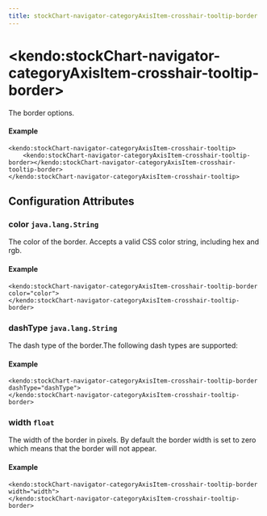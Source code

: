 ```yaml
---
title: stockChart-navigator-categoryAxisItem-crosshair-tooltip-border
---
```


# \<kendo:stockChart-navigator-categoryAxisItem-crosshair-tooltip-border\>

The border options.

#### Example
    <kendo:stockChart-navigator-categoryAxisItem-crosshair-tooltip>
        <kendo:stockChart-navigator-categoryAxisItem-crosshair-tooltip-border></kendo:stockChart-navigator-categoryAxisItem-crosshair-tooltip-border>
    </kendo:stockChart-navigator-categoryAxisItem-crosshair-tooltip>

## Configuration Attributes

### color `java.lang.String`

The color of the border. Accepts a valid CSS color string, including hex and rgb.

#### Example
    <kendo:stockChart-navigator-categoryAxisItem-crosshair-tooltip-border color="color">
    </kendo:stockChart-navigator-categoryAxisItem-crosshair-tooltip-border>

### dashType `java.lang.String`

The dash type of the border.The following dash types are supported:

#### Example
    <kendo:stockChart-navigator-categoryAxisItem-crosshair-tooltip-border dashType="dashType">
    </kendo:stockChart-navigator-categoryAxisItem-crosshair-tooltip-border>

### width `float`

The width of the border in pixels. By default the border width is set to zero which means that the border will not appear.

#### Example
    <kendo:stockChart-navigator-categoryAxisItem-crosshair-tooltip-border width="width">
    </kendo:stockChart-navigator-categoryAxisItem-crosshair-tooltip-border>

